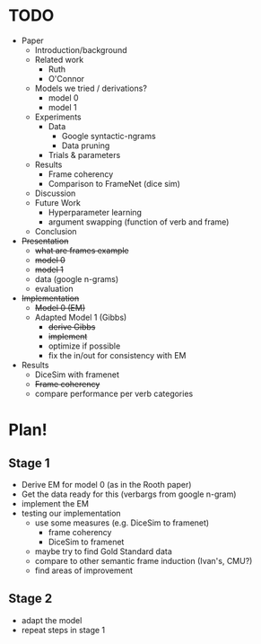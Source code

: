 # TODO

* Paper
    * Introduction/background
    * Related work
        * Ruth
        * O'Connor
    * Models we tried / derivations?
        * model 0
        * model 1
    * Experiments
        * Data
            * Google syntactic-ngrams
            * Data pruning
        * Trials & parameters
    * Results
        * Frame coherency
        * Comparison to FrameNet (dice sim)
    * Discussion
    * Future Work
        * Hyperparameter learning
        * argument swapping (function of verb and frame)
    * Conclusion
* ~~Presentation~~
    * ~~what are frames example~~ 
    * ~~model 0~~
    * ~~model 1~~
    * data (google n-grams)
    * evaluation
* ~~Implementation~~
    * ~~Model 0 (EM)~~
    * Adapted Model 1 (Gibbs)
        * ~~derive Gibbs~~
        * ~~implement~~
        * optimize if possible
        * fix the in/out for consistency with EM
* Results
    * DiceSim with framenet
    * ~~Frame coherency~~
    * compare performance per verb categories
    
# Plan!

## Stage 1

- Derive EM for model 0 (as in the Rooth paper)
- Get the data ready for this (verbargs from google n-gram)
- implement the EM
- testing our implementation
    - use some measures (e.g. DiceSim to framenet)
        * frame coherency
        * DiceSim to framenet
    - maybe try to find Gold Standard data
    - compare to other semantic frame induction (Ivan's, CMU?)
    - find areas of improvement

## Stage 2 

- adapt the model
- repeat steps in stage 1
